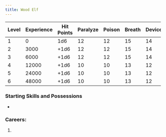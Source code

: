 ```yaml
---
title: Wood Elf
---
```

| Level | Experience | Hit Points | Paralyze | Poison | Breath | Device | Magic |
| ----- | ---------- | ---------- | -------- | ------ | ------ | ------ | ----- |
| 1     | 0          | 1d6        | 12       | 12     | 15     | 14     | 15    |
| 2     | 3000       | +1d6       | 12       | 12     | 15     | 14     | 15    |
| 3     | 6000       | +1d6       | 12       | 12     | 15     | 14     | 15    |
| 4     | 12000      | +1d6       | 10       | 10     | 13     | 12     | 13    |
| 5     | 24000      | +1d6       | 10       | 10     | 13     | 12     | 13    |
| 6     | 48000      | +1d6       | 10       | 10     | 13     | 12     | 13    |
### Starting Skills and Possessions
- 
### Careers:
1. 